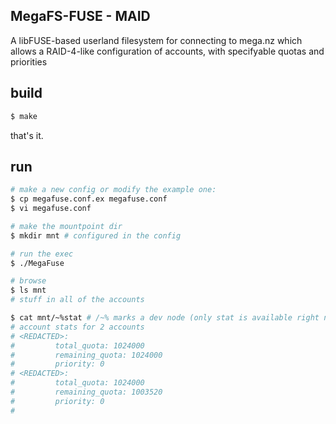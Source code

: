 ## MegaFS-FUSE - MAID

A libFUSE-based userland filesystem for connecting to mega.nz which
allows a RAID-4-like configuration of accounts, with specifyable quotas and priorities


## build
```sh
$ make
```

that's it.

## run
```sh
# make a new config or modify the example one:
$ cp megafuse.conf.ex megafuse.conf
$ vi megafuse.conf

# make the mountpoint dir
$ mkdir mnt # configured in the config

# run the exec
$ ./MegaFuse

# browse
$ ls mnt
# stuff in all of the accounts

$ cat mnt/~%stat # /~% marks a dev node (only stat is available right now)
# account stats for 2 accounts
# <REDACTED>:
#         total_quota: 1024000
#         remaining_quota: 1024000
#         priority: 0
# <REDACTED>:
#         total_quota: 1024000
#         remaining_quota: 1003520
#         priority: 0
#
```
